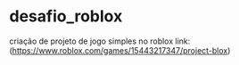# desafio_roblox
criação de projeto de jogo simples no roblox
link:(https://www.roblox.com/games/15443217347/project-blox)

